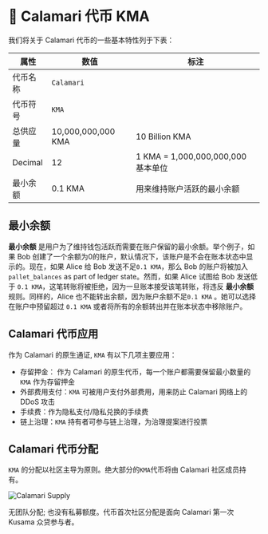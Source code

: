 # 🐙 Calamari 代币 KMA

我们将关于 Calamari 代币的一些基本特性列于下表：

| 属性                 | 数值               | 标注                                       |
|---------------------|--------------------|-------------------------------------------|
| 代币名称             | `Calamari`         |                                           |
| 代币符号             | `KMA`              |                                           |
| 总供应量             | 10,000,000,000 KMA | 10 Billion KMA                            |
| Decimal             | 12                 | 1 KMA = 1,000,000,000,000 基本单位         |
| 最小余额             | 0.1 KMA            | 用来维持账户活跃的最小余额                    |

## 最小余额

**最小余额** 是用户为了维持钱包活跃而需要在账户保留的最小余额。举个例子，如果 Bob 创建了一个余额为0的账户，默认情况下，该账户是不会在账本状态中显示的。现在，如果 Alice 给 Bob 发送不足`0.1 KMA`，那么 Bob 的账户将被加入 `pallet_balances` as part of ledger state。然而，如果 Alice 试图给 Bob 发送低于 `0.1 KMA`，这笔转账将被拒绝，因为一旦账本接受该笔转账，将违反  **最小余额** 规则。同样的，Alice 也不能转出余额，因为账户余额不足`0.1 KMA` 。她可以选择在账户中预留超过 `0.1 KMA` 或者将所有的余额转出并在账本状态中移除账户。

## Calamari 代币应用

作为 Calamari 的原生通证, `KMA` 有以下几项主要应用：

- 存留押金： 作为 Calamari 的原生代币，每一个账户都需要保留最小数量的`KMA` 作为存留押金
- 外部费用支付：`KMA` 可被用户支付外部费用，用来防止 Calamari 网络上的 DDoS 攻击
- 手续费：作为隐私支付/隐私兑换的手续费
- 链上治理：`KMA` 持有者可参与链上治理，为治理提案进行投票

## Calamari 代币分配

`KMA` 的分配以社区主导为原则。绝大部分的`KMA`代币将由 Calamari 社区成员持有。

![Calamari Supply](/img/calamari-supply.png)

无团队分配; 也没有私募额度。代币首次社区分配是面向 Calamari 第一次 Kusama 众贷参与者。